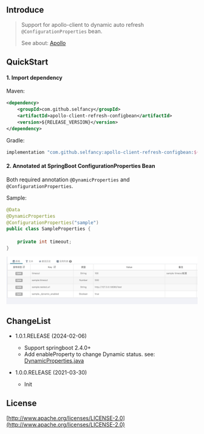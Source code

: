 ## Introduce
> Support for apollo-client to dynamic auto refresh `@ConfigurationProperties` bean.
> 
> See about: [Apollo](https://github.com/ctripcorp/apollo)

## QuickStart

#### 1. Import dependency
Maven:
```xml
<dependency>
    <groupId>com.github.selfancy</groupId>
    <artifactId>apollo-client-refresh-configbean</artifactId>
    <version>${RELEASE_VERSION}</version>
</dependency>
```
Gradle:
```groovy
implementation "com.github.selfancy:apollo-client-refresh-configbean:${RELEASE_VERSION}"
```
#### 2. Annotated at SpringBoot ConfigurationProperties Bean

Both required annotation `@DynamicProperties` and `@ConfigurationProperties`.

Sample:
```java
@Data
@DynamicProperties
@ConfigurationProperties("sample")
public class SampleProperties {
    
    private int timeout;
}
```
![](doc/img/apolloconfig.png)

## ChangeList
- 1.0.1.RELEASE (2024-02-06)
  - Support springboot 2.4.0+
  - Add enableProperty to change Dynamic status. see: [DynamicProperties.java](src/main/java/com/github/selfancy/apollo/DynamicProperties.java)

- 1.0.0.RELEASE (2021-03-30)
  - Init

## License
[http://www.apache.org/licenses/LICENSE-2.0](http://www.apache.org/licenses/LICENSE-2.0)